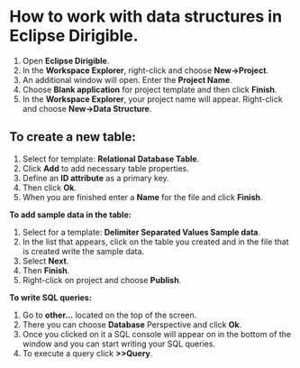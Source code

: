 # How to work with data structures in Eclipse Dirigible.

1. Open **Eclipse Dirigible**.
2. In the **Workspace Explorer**, right-click and choose **New->Project**.
3. An additional window will open. Enter the **Project Name**. 
4. Choose **Blank application** for project template and then click **Finish**.
5. In the **Workspace Explorer**, your project name will appear. Right-click and choose **New->Data Structure**.

## To create a new table:
1. Select for template: **Relational Database Table**. 
2. Click **Add** to add necessary table properties. 
3. Define an **ID attribute** as a primary key.
4. Then click **Ok**.
5. When you are finished enter a **Name** for the file and click **Finish**.

**To add sample data in the table:**

1. Select for a template: **Delimiter Separated Values Sample data**.
2. In the list that appears, click on the table you created and in the file that is created write the sample data.
3. Select **Next**. 
4. Then **Finish**.
5. Right-click on project and choose **Publish**.

**To write SQL queries:**

1. Go to **other...** located on the top of the screen.
2. There you can choose **Database** Perspective and click **Ok**.
3. Once you clicked on it a SQL console will appear on in the bottom of the window and you can start writing your SQL queries. 
4. To execute a query click **>>Query**.
